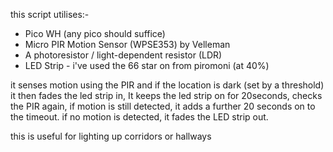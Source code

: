 this script utilises:-

+ Pico WH (any pico should suffice)
+ Micro PIR Motion Sensor (WPSE353) by Velleman
+ A photoresistor / light-dependent resistor (LDR)
+ LED Strip - i've used the 66 star on from piromoni (at 40%)

it senses motion using the PIR and if the location is dark (set by a threshold) it then fades the led strip in,
It keeps the led strip on for 20seconds, checks the PIR again, if motion is still detected, it adds a further 20 seconds on to the timeout.
if no motion is detected, it fades the LED strip out.

this is useful for lighting up corridors or hallways
